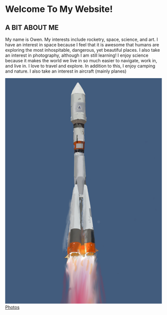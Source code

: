  

<h1> Welcome To My Website! </h1>
<h2> A BIT ABOUT ME </h2>
  <p> My name is Owen. My interests include rocketry, space, science, and art. I have an interest in space because I feel that it is awesome that humans are exploring the most inhospitable, dangerous, yet beautiful places. I also take an interest in photography, although I am still learning! I enjoy science because it makes the world we live in so much easier to navigate, work in, and live in. I love to travel and explore. In addition to this, I enjoy camping and nature. 
I also take an interest in aircraft (mainly planes) </p>
 
<img src="D2D4E538-5C5B-4F0D-B629-9CEC46B66C37.jpeg" alt="Rocket" class="inline"/>
<a href="Photos06Owen.github.io">Photos</a>
